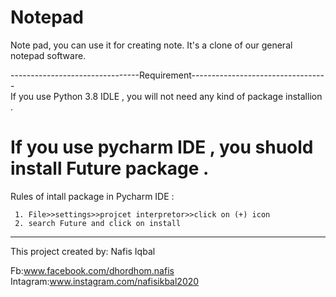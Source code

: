 # Notepad
Note pad, you can use it for creating note. It's a clone of our general notepad software.

--------------------------------Requirement----------------------------------   
If you use Python 3.8 IDLE , you will not need any kind of package installion . 

If you use pycharm IDE , you shuold install Future package .
============================================================================
Rules of intall package in Pycharm IDE :

     1. File>>settings>>projcet interpretor>>click on (+) icon
     2. search Future and click on install  
----------------------------------------------------------------------------

This project created by:
      Nafis Iqbal

Fb:www.facebook.com/dhordhom.nafis
Intagram:www.instagram.com/nafisikbal2020                           
